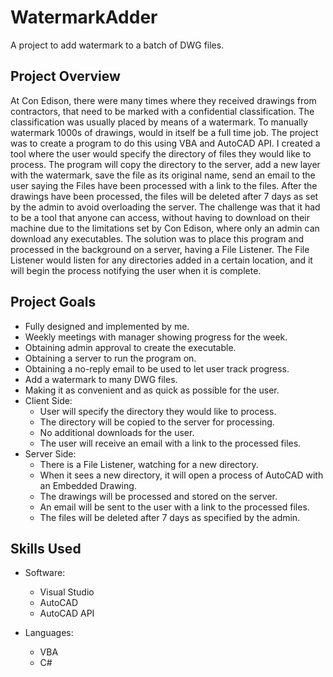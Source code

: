 # WatermarkAdder
A project to add watermark to a batch of DWG files.

## Project Overview
At Con Edison, there were many times where they received drawings from contractors, that need to be marked with a confidential classification. The classification was usually placed by means of a watermark. To manually watermark 1000s of drawings, would in itself be a full time job. The project was to create a program to do this using VBA and AutoCAD API. I created a tool where the user would specify the directory of files they would like to process. The program will copy the directory to the server, add a new layer with the watermark, save the file as its original name, send an email to the user saying the Files have been processed with a link to the files. After the drawings have been processed, the files will be deleted after 7 days as set by the admin to avoid overloading the server. The challenge was that it had to be a tool that anyone can access, without having to download on their machine due to the limitations set by Con Edison, where only an admin can download any executables. The solution was to place this program and processed in the background on a server, having a File Listener. The File Listener would listen for any directories added in a certain location, and it will begin the process notifying the user when it is complete. 

## Project Goals

* Fully designed and implemented by me.
* Weekly meetings with manager showing progress for the week.
* Obtaining admin approval to create the executable.
* Obtaining a server to run the program on.
* Obtaining a no-reply email to be used to let user track progress.
* Add a watermark to many DWG files.
* Making it as convenient and as quick as possible for the user.
* Client Side:
  * User will specify the directory they would like to process.
  * The directory will be copied to the server for processing.
  * No additional downloads for the user.
  * The user will receive an email with a link to the processed files.
* Server Side: 
  * There is a File Listener, watching for a new directory.
  * When it sees a new directory, it will open a process of AutoCAD with an Embedded Drawing.
  * The drawings will be processed and stored on the server.
  * An email will be sent to the user with a link to the processed files.
  * The files will be deleted after 7 days as specified by the admin.

## Skills Used
  
* Software:
  * Visual Studio
  * AutoCAD
  * AutoCAD API

* Languages:
  * VBA
  * C#
